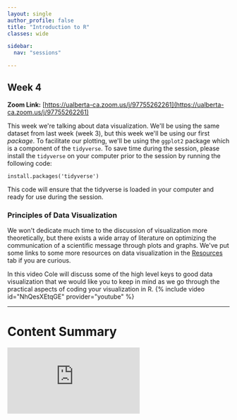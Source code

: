 ```yaml
---
layout: single
author_profile: false
title: "Introduction to R"
classes: wide

sidebar:
  nav: "sessions"

---
```


## Week 4

**Zoom Link:** [https://ualberta-ca.zoom.us/j/97755262261](https://ualberta-ca.zoom.us/j/97755262261)

This week we're talking about data visualization. We'll be using the same dataset from last week (week 3), but this week we'll be using our first *package*. To facilitate our plotting, we'll be using the `ggplot2` package which is a component of the `tidyverse`. To save time during the session, please install the `tidyverse` on your computer prior to the session by running the following code:

`install.packages('tidyverse')`

This code will ensure that the tidyverse is loaded in your computer and ready for use during the session.

### Principles of Data Visualization

We won't dedicate much time to the discussion of visualization more theoretically, but there exists a wide array of literature on optimizing the communication of a scientific message through plots and graphs. We've put some links to some more resources on  data visualization in the [Resources](/Resources/) tab if you are curious.

In this video Cole will discuss some of the high level keys to good data visualization that we would like you to keep in mind as we go through the practical aspects of coding your visualization in R.
{% include video id="NhQesXEtqGE" provider="youtube" %}

--------------------------------------------------------------------------
# Content Summary

<embed src="https://colebrookson.github.io/r-for-biology/sessions/week4_pdf.pdf" type="application/pdf" />

